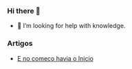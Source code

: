 ### Hi there 👋

- 🤔 I’m looking for help with knowledge.

<!--
**jhonyskywalker/jhonyskywalker** is a ✨ _special_ ✨ repository because its `README.md` (this file) appears on your GitHub profile.

Here are some ideas to get you started:

- 🔭 I’m currently working on ...
- 🌱 I’m currently learning ...
- 👯 I’m looking to collaborate on ...
- 🤔 I’m looking for help with ...
- 💬 Ask me about ...
- 📫 How to reach me: ...
- 😄 Pronouns: ...
- ⚡ Fun fact: ...
-->

### Artigos

- [E no comeco havia o Inicio](https://github.com/jhonyskywalker/jhonyskywalker/blob/master/artigos/e-no-comeco-havia-o-inicio.md)
